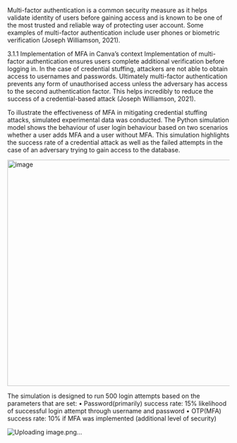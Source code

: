 Multi-factor authentication is a common security measure as it helps validate identity
of users before gaining access and is known to be one of the most trusted and reliable
way of protecting user account. Some examples of multi-factor authentication include
user phones or biometric verification (Joseph Williamson, 2021).

3.1.1 Implementation of MFA in Canva’s context
Implementation of multi-factor authentication ensures users complete additional
verification before logging in. In the case of credential stuffing, attackers are not able to
obtain access to usernames and passwords. Ultimately multi-factor authentication
prevents any form of unauthorised access unless the adversary has access to the
second authentication factor. This helps incredibly to reduce the success of a
credential-based attack (Joseph Williamson, 2021).

To illustrate the effectiveness of MFA in mitigating credential stuffing attacks, simulated
experimental data was conducted. The Python simulation model shows the behaviour
of user login behaviour based on two scenarios whether a user adds MFA and a user
without MFA. This simulation highlights the success rate of a credential attack as well
as the failed attempts in the case of an adversary trying to gain access to the database.

<img width="940" height="513" alt="image" src="https://github.com/user-attachments/assets/98eac464-86b0-4cbf-9d36-895cca3b795b" />

The simulation is designed to run 500 login attempts based on the parameters that are set:
•	Password(primarily) success rate: 15% likelihood of successful login attempt through username and password
•	OTP(MFA) success rate: 10% if MFA was implemented (additional level of security)

![Uploading image.png…]()
